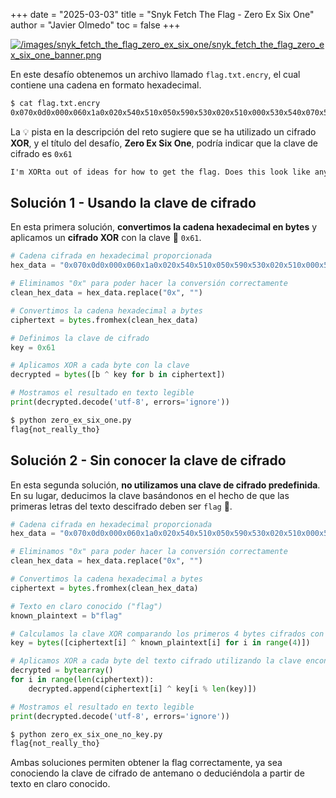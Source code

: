 +++
date = "2025-03-03"
title = "Snyk Fetch The Flag - Zero Ex Six One"
author = "Javier Olmedo"
toc = false
+++

[![/images/snyk_fetch_the_flag_zero_ex_six_one/snyk_fetch_the_flag_zero_ex_six_one_banner.png](/images/snyk_fetch_the_flag_zero_ex_six_one/snyk_fetch_the_flag_zero_ex_six_one_banner.png)](/images/snyk_fetch_the_flag_zero_ex_six_one/snyk_fetch_the_flag_zero_ex_six_one_banner.png)

En este desafío obtenemos un archivo llamado `flag.txt.encry`, el cual contiene una cadena en formato hexadecimal.

```bash
$ cat flag.txt.encry
0x070x0d0x000x060x1a0x020x540x510x050x590x530x020x510x000x530x540x070x520x040x570x550x550x050x510x560x510x530x030x550x500x050x030x050x510x590x540x000x1c
```

La 💡 pista en la descripción del reto sugiere que se ha utilizado un cifrado **XOR**, y el título del desafío, **Zero Ex Six One**, podría indicar que la clave de cifrado es `0x61`

```txt
I'm XORta out of ideas for how to get the flag. Does this look like anything to you?
```

## Solución 1 - Usando la clave de cifrado

En esta primera solución, **convertimos la cadena hexadecimal en bytes** y aplicamos un **cifrado XOR** con la clave 🔑 `0x61`.

```python
# Cadena cifrada en hexadecimal proporcionada
hex_data = "0x070x0d0x000x060x1a0x020x540x510x050x590x530x020x510x000x530x540x070x520x040x570x550x550x050x510x560x510x530x030x550x500x050x030x050x510x590x540x000x1c"

# Eliminamos "0x" para poder hacer la conversión correctamente
clean_hex_data = hex_data.replace("0x", "")

# Convertimos la cadena hexadecimal a bytes
ciphertext = bytes.fromhex(clean_hex_data)

# Definimos la clave de cifrado
key = 0x61

# Aplicamos XOR a cada byte con la clave
decrypted = bytes([b ^ key for b in ciphertext])

# Mostramos el resultado en texto legible
print(decrypted.decode('utf-8', errors='ignore'))
```

```bash
$ python zero_ex_six_one.py 
flag{not_really_tho}
```

## Solución 2 - Sin conocer la clave de cifrado

En esta segunda solución, **no utilizamos una clave de cifrado predefinida**. En su lugar, deducimos la clave basándonos en el hecho de que las primeras letras del texto descifrado deben ser `flag` 🤔.

```python
# Cadena cifrada en hexadecimal proporcionada
hex_data = "0x070x0d0x000x060x1a0x020x540x510x050x590x530x020x510x000x530x540x070x520x040x570x550x550x050x510x560x510x530x030x550x500x050x030x050x510x590x540x000x1c"

# Eliminamos "0x" para poder hacer la conversión correctamente
clean_hex_data = hex_data.replace("0x", "")

# Convertimos la cadena hexadecimal a bytes
ciphertext = bytes.fromhex(clean_hex_data)

# Texto en claro conocido ("flag")
known_plaintext = b"flag"

# Calculamos la clave XOR comparando los primeros 4 bytes cifrados con "flag"
key = bytes([ciphertext[i] ^ known_plaintext[i] for i in range(4)])

# Aplicamos XOR a cada byte del texto cifrado utilizando la clave encontrada
decrypted = bytearray()
for i in range(len(ciphertext)):
    decrypted.append(ciphertext[i] ^ key[i % len(key)])

# Mostramos el resultado en texto legible
print(decrypted.decode('utf-8', errors='ignore'))
```

```bash
$ python zero_ex_six_one_no_key.py 
flag{not_really_tho}
```

Ambas soluciones permiten obtener la flag correctamente, ya sea conociendo la clave de cifrado de antemano o deduciéndola a partir de texto en claro conocido.